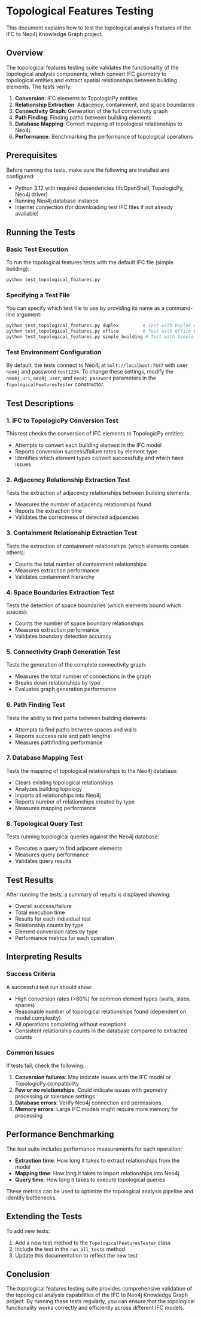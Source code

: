 # Topological Features Testing

This document explains how to test the topological analysis features of the IFC to Neo4j Knowledge Graph project.

## Overview

The topological features testing suite validates the functionality of the topological analysis components, which convert IFC geometry to topological entities and extract spatial relationships between building elements. The tests verify:

1. **Conversion**: IFC elements to TopologicPy entities
2. **Relationship Extraction**: Adjacency, containment, and space boundaries
3. **Connectivity Graph**: Generation of the full connectivity graph
4. **Path Finding**: Finding paths between building elements
5. **Database Mapping**: Correct mapping of topological relationships to Neo4j
6. **Performance**: Benchmarking the performance of topological operations

## Prerequisites

Before running the tests, make sure the following are installed and configured:

- Python 3.12 with required dependencies (IfcOpenShell, TopologicPy, Neo4j driver)
- Running Neo4j database instance
- Internet connection (for downloading test IFC files if not already available)

## Running the Tests

### Basic Test Execution

To run the topological features tests with the default IFC file (simple building):

```bash
python test_topological_features.py
```

### Specifying a Test File

You can specify which test file to use by providing its name as a command-line argument:

```bash
python test_topological_features.py duplex         # Test with Duplex Apartment model
python test_topological_features.py office         # Test with Office Building model
python test_topological_features.py simple_building # Test with Simple Building model
```

### Test Environment Configuration

By default, the tests connect to Neo4j at `bolt://localhost:7687` with user `neo4j` and password `test1234`. To change these settings, modify the `neo4j_uri`, `neo4j_user`, and `neo4j_password` parameters in the `TopologicalFeaturesTester` constructor.

## Test Descriptions

### 1. IFC to TopologicPy Conversion Test

This test checks the conversion of IFC elements to TopologicPy entities:
- Attempts to convert each building element in the IFC model
- Reports conversion success/failure rates by element type
- Identifies which element types convert successfully and which have issues

### 2. Adjacency Relationship Extraction Test

Tests the extraction of adjacency relationships between building elements:
- Measures the number of adjacency relationships found
- Reports the extraction time
- Validates the correctness of detected adjacencies

### 3. Containment Relationship Extraction Test

Tests the extraction of containment relationships (which elements contain others):
- Counts the total number of containment relationships
- Measures extraction performance
- Validates containment hierarchy

### 4. Space Boundaries Extraction Test

Tests the detection of space boundaries (which elements bound which spaces):
- Counts the number of space boundary relationships
- Measures extraction performance
- Validates boundary detection accuracy

### 5. Connectivity Graph Generation Test

Tests the generation of the complete connectivity graph:
- Measures the total number of connections in the graph
- Breaks down relationships by type
- Evaluates graph generation performance

### 6. Path Finding Test

Tests the ability to find paths between building elements:
- Attempts to find paths between spaces and walls
- Reports success rate and path lengths
- Measures pathfinding performance

### 7. Database Mapping Test

Tests the mapping of topological relationships to the Neo4j database:
- Clears existing topological relationships
- Analyzes building topology
- Imports all relationships into Neo4j
- Reports number of relationships created by type
- Measures mapping performance

### 8. Topological Query Test

Tests running topological queries against the Neo4j database:
- Executes a query to find adjacent elements
- Measures query performance
- Validates query results

## Test Results

After running the tests, a summary of results is displayed showing:

- Overall success/failure
- Total execution time
- Results for each individual test
- Relationship counts by type
- Element conversion rates by type
- Performance metrics for each operation

## Interpreting Results

### Success Criteria

A successful test run should show:

- High conversion rates (>80%) for common element types (walls, slabs, spaces)
- Reasonable number of topological relationships found (dependent on model complexity)
- All operations completing without exceptions
- Consistent relationship counts in the database compared to extracted counts

### Common Issues

If tests fail, check the following:

1. **Conversion failures**: May indicate issues with the IFC model or TopologicPy compatibility
2. **Few or no relationships**: Could indicate issues with geometry processing or tolerance settings
3. **Database errors**: Verify Neo4j connection and permissions
4. **Memory errors**: Large IFC models might require more memory for processing

## Performance Benchmarking

The test suite includes performance measurements for each operation:

- **Extraction time**: How long it takes to extract relationships from the model
- **Mapping time**: How long it takes to import relationships into Neo4j
- **Query time**: How long it takes to execute topological queries

These metrics can be used to optimize the topological analysis pipeline and identify bottlenecks.

## Extending the Tests

To add new tests:

1. Add a new test method to the `TopologicalFeaturesTester` class
2. Include the test in the `run_all_tests` method
3. Update this documentation to reflect the new test

## Conclusion

The topological features testing suite provides comprehensive validation of the topological analysis capabilities of the IFC to Neo4j Knowledge Graph project. By running these tests regularly, you can ensure that the topological functionality works correctly and efficiently across different IFC models. 